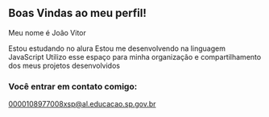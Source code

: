 ## Boas Vindas ao meu perfil! 

Meu nome é João Vitor 

Estou estudando no alura
Estou me desenvolvendo na linguagem JavaScript
Utilizo esse espaço para minha organização e compartilhamento dos meus projetos desenvolvidos

### Você entrar em contato comigo:

0000108977008xsp@al.educacao.sp.gov.br
